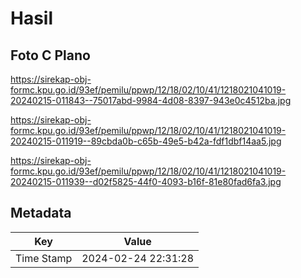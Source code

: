 # Hasil

## Foto C Plano

https://sirekap-obj-formc.kpu.go.id/93ef/pemilu/ppwp/12/18/02/10/41/1218021041019-20240215-011843--75017abd-9984-4d08-8397-943e0c4512ba.jpg

https://sirekap-obj-formc.kpu.go.id/93ef/pemilu/ppwp/12/18/02/10/41/1218021041019-20240215-011919--89cbda0b-c65b-49e5-b42a-fdf1dbf14aa5.jpg

https://sirekap-obj-formc.kpu.go.id/93ef/pemilu/ppwp/12/18/02/10/41/1218021041019-20240215-011939--d02f5825-44f0-4093-b16f-81e80fad6fa3.jpg


## Metadata

| Key        | Value               |
| ---------- | ------------------- |
| Time Stamp | 2024-02-24 22:31:28 |



